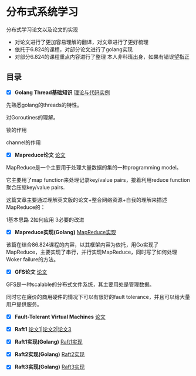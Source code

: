# 分布式系统学习
分布式学习论文以及论文的实现
- 对论文进行了更加容易理解的翻译，对文章进行了更好梳理
- 依托于6.824的课程，对部分论文进行了golang实现
- 对部分6.824的课程重点内容进行了整理
本人非科班出身，如果有错误望指正

## 目录
- [x] **Golang Thread基础知识** [理论与代码实例](https://github.com/YushuaiJi/Distribution-System/blob/master/Thread/基础知识(Go).md)

先熟悉golang的threads的特性。

对Goroutines的理解。

锁的作用

channel的作用

- [x] **Mapreduce论文** [论文](https://github.com/YushuaiJi/Distribution-System/blob/master/Paper/MapReduce.md)

MapReduce是一个主要用于处理大量数据的集的一种programming model。

它主要用了map function来处理记录key/value pairs，接着利用reduce function聚合压缩key/value pairs.

这篇文章主要通过理解英文版的论文+整合网络资源+自我的理解来描述MapReduce的：

1基本思路
2如何应用
3必要的改进

- [x] **Mapreduce实现(Golang)** [MapReduce实现](https://github.com/YushuaiJi/Distribution-System/blob/master/Coding%20Overview/MapReduce.md)

该篇在结合86.824课程的内容，以其框架内容为依托，用Go实现了MapReduce，主要实现了串行，并行实现MapReduce，同时写了如何处理Woker failure的方法。

- [x] **GFS论文** [论文](https://github.com/YushuaiJi/DIstribution-System/blob/master/Paper/GFS.md)

GFS是一种scalable的分布式文件系统，其主要用处是管理数据。

同时它在廉价的商用硬件的情况下可以有很好的fault tolerance，并且可以给大量用户提供服务。
- [x] **Fault-Tolerant Virtual Machines** [论文](https://github.com/YushuaiJi/Distribution-System/blob/master/Paper/Raft1.md)
- [x] **Raft1** [论文1](https://github.com/YushuaiJi/Distribution-System/blob/master/Paper/Raft1.md)|[论文2](https://github.com/YushuaiJi/DIstribution-System/blob/master/Paper/MapReduce)|[论文3](https://github.com/YushuaiJi/DIstribution-System/blob/master/Paper/MapReduce)
- [x] **Raft1实现(Golang)** [Raft1实现](https://github.com/YushuaiJi/DIstribution-System/blob/master/Paper/Raft1.md)
- [x] **Raft2实现(Golang)** [Raft2实现](https://github.com/YushuaiJi/DIstribution-System/blob/master/Paper/Raft2.md)
- [x] **Raft3实现(Golang)** [Raft3实现](https://github.com/YushuaiJi/DIstribution-System/blob/master/Paper/Raft3.md)

